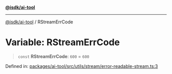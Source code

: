 [**@isdk/ai-tool**](../README.md)

***

[@isdk/ai-tool](../globals.md) / RStreamErrCode

# Variable: RStreamErrCode

> `const` **RStreamErrCode**: `600` = `600`

Defined in: [packages/ai-tool/src/utils/stream/error-readable-stream.ts:3](https://github.com/isdk/ai-tool.js/blob/077730e62e6c723611b64a587e36b69766741af4/src/utils/stream/error-readable-stream.ts#L3)
